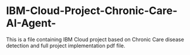 # IBM-Cloud-Project-Chronic-Care-AI-Agent-
This is a file containing IBM Cloud project based on Chronic Care disease detection and full project implementation pdf file.
